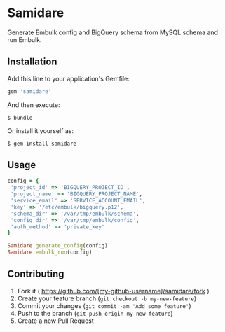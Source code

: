 # Samidare

Generate Embulk config and BigQuery schema from MySQL schema and run Embulk.

## Installation

Add this line to your application's Gemfile:

```ruby
gem 'samidare'
```

And then execute:

    $ bundle

Or install it yourself as:

    $ gem install samidare

## Usage

```ruby
config = {
 'project_id' => 'BIGQUERY_PROJECT_ID',
 'project_name' => 'BIGQUERY_PROJECT_NAME',
 'service_email' => 'SERVICE_ACCOUNT_EMAIL',
 'key' => '/etc/embulk/bigquery.p12',
 'schema_dir' => '/var/tmp/embulk/schema',
 'config_dir' => '/var/tmp/embulk/config',
 'auth_method' => 'private_key'
}

Samidare.generate_config(config)
Samidare.embulk_run(config)
```

## Contributing

1. Fork it ( https://github.com/[my-github-username]/samidare/fork )
2. Create your feature branch (`git checkout -b my-new-feature`)
3. Commit your changes (`git commit -am 'Add some feature'`)
4. Push to the branch (`git push origin my-new-feature`)
5. Create a new Pull Request
